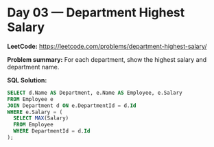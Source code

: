 # Day 03 — Department Highest Salary
**LeetCode:** https://leetcode.com/problems/department-highest-salary/

**Problem summary:** For each department, show the highest salary and department name.

**SQL Solution:**
```sql
SELECT d.Name AS Department, e.Name AS Employee, e.Salary
FROM Employee e
JOIN Department d ON e.DepartmentId = d.Id
WHERE e.Salary = (
  SELECT MAX(Salary)
  FROM Employee
  WHERE DepartmentId = d.Id
);
